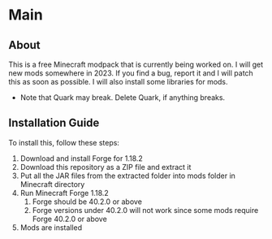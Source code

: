 # Main
## About

This is a free Minecraft modpack that is currently being worked on.
I will get new mods somewhere in 2023.
If you find a bug, report it and I will patch this as soon as possible. I will also install some libraries for mods.

* Note that Quark may break. Delete Quark, if anything breaks.

## Installation Guide

To install this, follow these steps:
1. Download and install Forge for 1.18.2
2. Download this repository as a ZIP file and extract it
3. Put all the JAR files from the extracted folder into mods folder in Minecraft directory
4. Run Minecraft Forge 1.18.2
    1. Forge should be 40.2.0 or above
    2. Forge versions under 40.2.0 will not work since some mods require Forge 40.2.0 or above
5. Mods are installed
